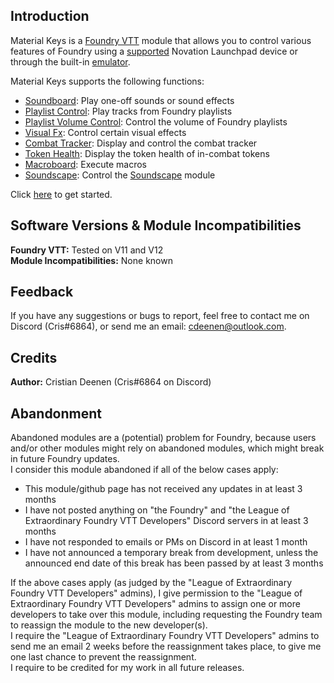 ## Introduction
Material Keys is a [Foundry VTT](https://foundryvtt.com/) module that allows you to control various features of Foundry using a [supported](supportedDevices.md) Novation Launchpad device or through the built-in [emulator](emulator.md). 

Material Keys supports the following functions:

* [Soundboard](./functions/soundboard.md): Play one-off sounds or sound effects
* [Playlist Control](./functions/playlist.md): Play tracks from Foundry playlists
* [Playlist Volume Control](./functions/playlistVolume.md): Control the volume of Foundry playlists
* [Visual Fx](./functions/visualFx.md): Control certain visual effects
* [Combat Tracker](./functions/combatTracker.md): Display and control the combat tracker
* [Token Health](./functions/tokenHealth.md): Display the token health of in-combat tokens
* [Macroboard](./functions/macroboard.md): Execute macros
* [Soundscape](./functions/soundscape.md): Control the [Soundscape](https://foundryvtt.com/packages/soundscape) module

Click [here](./gettingStarted.md) to get started.

## Software Versions & Module Incompatibilities
<b>Foundry VTT:</b> Tested on V11 and V12<br>
<b>Module Incompatibilities:</b> None known<br>

## Feedback
If you have any suggestions or bugs to report, feel free to contact me on Discord (Cris#6864), or send me an email: cdeenen@outlook.com.

## Credits
<b>Author:</b> Cristian Deenen (Cris#6864 on Discord)<br>

## Abandonment
Abandoned modules are a (potential) problem for Foundry, because users and/or other modules might rely on abandoned modules, which might break in future Foundry updates.<br>
I consider this module abandoned if all of the below cases apply:

* This module/github page has not received any updates in at least 3 months
* I have not posted anything on "the Foundry" and "the League of Extraordinary Foundry VTT Developers" Discord servers in at least 3 months
* I have not responded to emails or PMs on Discord in at least 1 month
* I have not announced a temporary break from development, unless the announced end date of this break has been passed by at least 3 months

If the above cases apply (as judged by the "League of Extraordinary Foundry VTT Developers" admins), I give permission to the "League of Extraordinary Foundry VTT Developers" admins to assign one or more developers to take over this module, including requesting the Foundry team to reassign the module to the new developer(s).<br>
I require the "League of Extraordinary Foundry VTT Developers" admins to send me an email 2 weeks before the reassignment takes place, to give me one last chance to prevent the reassignment.<br>
I require to be credited for my work in all future releases.
